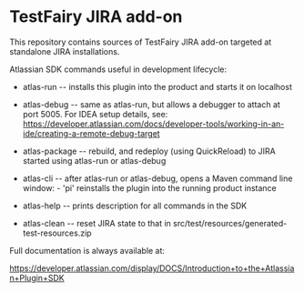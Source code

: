 # TestFairy JIRA add-on

This repository contains sources of TestFairy JIRA add-on targeted at standalone JIRA installations.

Atlassian SDK commands useful in development lifecycle:

* atlas-run   -- installs this plugin into the product and starts it on localhost
* atlas-debug -- same as atlas-run, but allows a debugger to attach at port 5005. For IDEA setup details, 
see: https://developer.atlassian.com/docs/developer-tools/working-in-an-ide/creating-a-remote-debug-target
* atlas-package -- rebuild, and redeploy (using QuickReload) to JIRA started using atlas-run or atlas-debug

* atlas-cli   -- after atlas-run or atlas-debug, opens a Maven command line window:
                 - 'pi' reinstalls the plugin into the running product instance
* atlas-help  -- prints description for all commands in the SDK

* atlas-clean -- reset JIRA state to that in src/test/resources/generated-test-resources.zip


Full documentation is always available at:

https://developer.atlassian.com/display/DOCS/Introduction+to+the+Atlassian+Plugin+SDK
